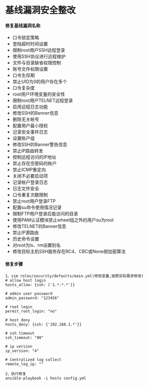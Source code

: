 # 基线漏洞安全整改

#### 修复基线漏洞名称 
- 口令锁定策略
- 登陆超时时间设置
- 限制root用户SSH远程登录
- 使用SSH协议进行远程维护
- 文件与目录缺省权限控制
- 账号文件权限设置
- 口令生存期
- 禁止UID为0的用户存在多个
- 口令复杂度
- root用户环境变量的安全性
- 限制root用户TELNET远程登录
- 启用远程日志功能
- 修改SSH的Banner信息
- 删除无关帐号
- 配置用户最小授权
- 记录安全事件日志
- 设置账户组
- 修改SSH的Banner警告信息
- 禁止IP路由转发
- 控制远程访问的IP地址
- 禁止存在空密码的帐户
- 禁止ICMP重定向
- 关闭不必要启动项
- 记录帐户登录日志
- 日志文件安全
- 口令重复次数限制
- 禁止root用户登录FTP
- 配置su命令使用情况记录
- 限制FTP用户登录后能访问的目录
- 使用PAM认证模块禁止wheel组之外的用户su为root
- 修改TELNET的Banner信息
- 禁止IP源路由
- 历史命令设置 
- 对root为ls、rm设置别名
- 修改目标主机SSH服务存在RC4、CBC或None弱加密算法

#### 修复步骤

```
1、vim roles/security/defaults/main.yml(修改变量,按照实际需求修改)
# allow host login
hosts_allow: {ssh: ['1.*.*.*']}

# admin user password
admin_password: "123456"

# root login
permit_root_login: "no"

# host deny
hosts_deny: {ssh: {'192.168.1.*'}}

# ssh timeout
ssh_timeout: "90"

# ip version
ip_version: "4"

# Centralized log collect
remote_log_ip: ""

2、执行修复
ansible-playbook -i hosts config.yml

```
